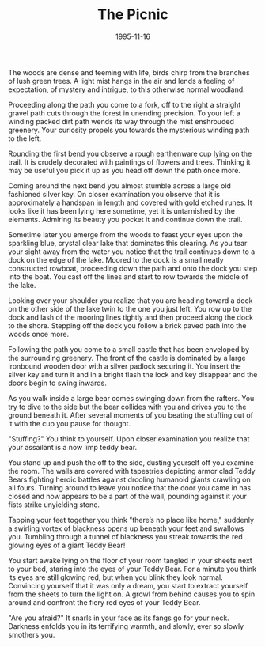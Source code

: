﻿---
title: The Picnic
date: '1995-11-16'
categories:
  - writing
tags:
  - story
  - fiction
  - fantasy
  - horror
---
The woods are dense and teeming with life, birds chirp from the branches of lush green trees.  A light mist hangs in the air and lends a feeling of expectation, of mystery and intrigue, to this otherwise normal woodland.

Proceeding along the path you come to a fork, off to the right a straight gravel path cuts through the forest in unending precision.  To your left a winding packed dirt path wends its way through the mist enshrouded greenery.  Your curiosity propels you towards the mysterious winding path to the left.

Rounding the first bend you observe a rough earthenware cup lying on the trail.  It is crudely decorated with paintings of flowers and trees.  Thinking it may be useful you pick it up as you head off down the path once more.

Coming around the next bend you almost stumble across a large old fashioned silver key.  On closer examination you observe that it is approximately a handspan in length and covered with gold etched runes.  It looks like it has been lying here sometime, yet it is untarnished by the elements.  Admiring its beauty you pocket it and continue down the trail.

Sometime later you emerge from the woods to feast your eyes upon the sparkling blue, crystal clear lake that dominates this clearing.  As you tear your sight away from the water you notice that the trail continues down to a dock on the edge of the lake.  Moored to the dock is a small neatly constructed rowboat, proceeding down the path and onto the dock you step into the boat.  You cast off the lines and start to row towards the middle of the lake.

Looking over your shoulder you realize that you are heading toward a dock on the other side of the lake twin to the one you just left.  You row up to the dock and lash of the mooring lines tightly and then proceed along the dock to the shore.  Stepping off the dock you follow a brick paved path into the woods once more.

Following the path you come to a small castle that has been enveloped by the surrounding greenery.  The front of the castle is dominated by a large ironbound wooden door with a silver padlock securing it.  You insert the silver key and turn it and in a bright flash the lock and key disappear and the doors begin to swing inwards.

As you walk inside a large bear comes swinging down from the rafters. You try to dive to the side but the bear collides with you and drives you to the ground beneath it.  After several moments of you beating the stuffing out of it with the cup you pause for thought.

"Stuffing?" You think to yourself.  Upon closer examination you realize that your assailant is a now limp teddy bear.

You stand up and push the off to the side, dusting yourself off you examine the room.  The walls are covered with tapestries depicting armor clad Teddy Bears fighting heroic battles against drooling humanoid giants crawling on all fours.  Turning around to leave you notice that the door you came in has closed and now appears to be a part of the wall, pounding against it your fists strike unyielding stone.

Tapping your feet together you think "there’s no place like home," suddenly a swirling vortex of blackness opens up beneath your feet and swallows you.  Tumbling through a tunnel of blackness you streak towards the red glowing eyes of a giant Teddy Bear!

You start awake lying on the floor of your room tangled in your sheets next to your bed, staring into the eyes of your Teddy Bear.  For a minute you think its eyes are still glowing red, but when you blink they look normal.  Convincing yourself that it was only a dream, you start to extract yourself from the sheets to turn the light on.  A growl from behind causes you to spin around and confront the fiery red eyes of your Teddy Bear.

"Are you afraid?"  It snarls in your face as its fangs go for your neck.  Darkness enfolds you in its terrifying warmth, and slowly, ever so slowly smothers you.
